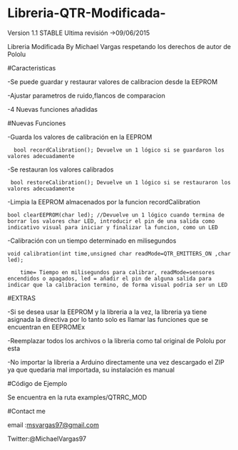 # Libreria-QTR-Modificada-
Version 1.1 STABLE
Ultima revisión ->09/06/2015

Libreria Modificada By Michael Vargas
respetando los derechos de autor de Pololu

#Caracteristicas

-Se puede guardar y restaurar valores de calibracion desde la EEPROM

-Ajustar parametros de ruido,flancos de comparacion

-4 Nuevas funciones añadidas

#Nuevas Funciones

-Guarda los valores de calibración en la EEPROM

      bool recordCalibration(); Devuelve un 1 lógico si se guardaron los valores adecuadamente
      
-Se restauran los valores calibrados

     bool restoreCalibration(); Devuelve un 1 lógico si se restauraron los valores adecuadamente
     
-Limpia la EEPROM almacenados por la funcion recordCalibration

    bool clearEEPROM(char led); //Devuelve un 1 lógico cuando termina de borrar los valores char LED, introducir el pin de una salida como indicativo visual para iniciar y finalizar la funcion, como un LED
    
-Calibración con un tiempo determinado en milisegundos

    void calibration(int time,unsigned char readMode=QTR_EMITTERS_ON ,char led);
    
        time= Tiempo en milisegundos para calibrar, readMode=sensores encendidos o apagados, led = añadir el pin de alguna salida para indicar que la calibracion termino, de forma visual podria ser un LED

#EXTRAS

-Si se desea usar la EEPROM y la libreria a la vez, la libreria ya tiene asignada la directiva por lo tanto solo es llamar las funciones que se encuentran en EEPROMEx

-Reemplazar todos los archivos o la libreria como tal original de Pololu por esta

-No importar la libreria a Arduino directamente una vez descargado el ZIP ya que quedaria mal importada, su instalación es manual

#Código de Ejemplo

Se encuentra en la ruta examples/QTRRC_MOD


#Contact me

email :msvargas97@gmail.com

Twitter:@MichaelVargas97
